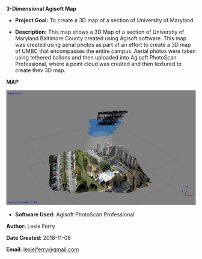 **3-Dimensional Agisoft Map**

- **Project Goal:** To create a 3D map of a section of University of Maryland.

- **Description:** This map shows a 3D Map of a section of Universtiy of Maryland Baltimore County created using Agisoft software. This map was created using aerial photos as part of an effort to create a 3D map of UMBC that encompasses the entire campus. Aerial photos were taken using tethered ballons and then uploaded into Agisoft PhotoScan Professional, where a point cloud was created and then textured to create thev 3D map.

**MAP**

![Agisoft 3D Map](https://github.com/lexiejferry/lexiejferry.github.io/blob/master/3D_Map_AGISOFT/Capture2.JPG "Agisoft 3D map")

- **Software Used:** Agisoft PhotoScan Professional

**Author:** Lexie Ferry

**Date Created:** 2018-11-08

**Email:** lexiejferry@gmail.com
